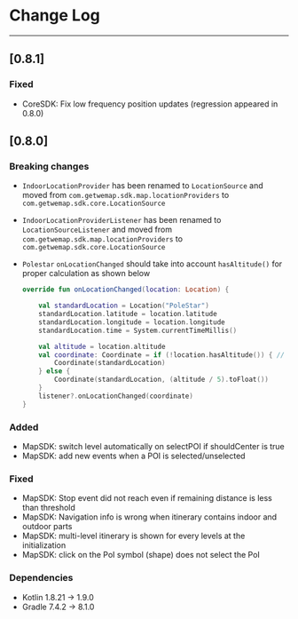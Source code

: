 # Change Log

---

## [0.8.1]

### Fixed

* CoreSDK: Fix low frequency position updates (regression appeared in 0.8.0)

## [0.8.0]

### Breaking changes

* `IndoorLocationProvider` has been renamed to `LocationSource` and moved from `com.getwemap.sdk.map.locationProviders` to `com.getwemap.sdk.core.LocationSource`
* `IndoorLocationProviderListener` has been renamed to `LocationSourceListener` and moved from `com.getwemap.sdk.map.locationProviders` to `com.getwemap.sdk.core.LocationSource`
* `Polestar` `onLocationChanged` should take into account `hasAltitude()` for proper calculation as shown below

    ``` kotlin
    override fun onLocationChanged(location: Location) {

        val standardLocation = Location("PoleStar")
        standardLocation.latitude = location.latitude
        standardLocation.longitude = location.longitude
        standardLocation.time = System.currentTimeMillis()

        val altitude = location.altitude
        val coordinate: Coordinate = if (!location.hasAltitude()) { // outdoor location
            Coordinate(standardLocation)
        } else {
            Coordinate(standardLocation, (altitude / 5).toFloat())
        }
        listener?.onLocationChanged(coordinate)
    }
    ```

### Added

* MapSDK: switch level automatically on selectPOI if shouldCenter is true
* MapSDK: add new events when a POI is selected/unselected

### Fixed

* MapSDK: Stop event did not reach even if remaining distance is less than threshold
* MapSDK: Navigation info is wrong when itinerary contains indoor and outdoor parts
* MapSDK: multi-level itinerary is shown for every levels at the initialization
* MapSDK: click on the PoI symbol (shape) does not select the PoI

### Dependencies

* Kotlin 1.8.21 -> 1.9.0
* Gradle 7.4.2 -> 8.1.0
